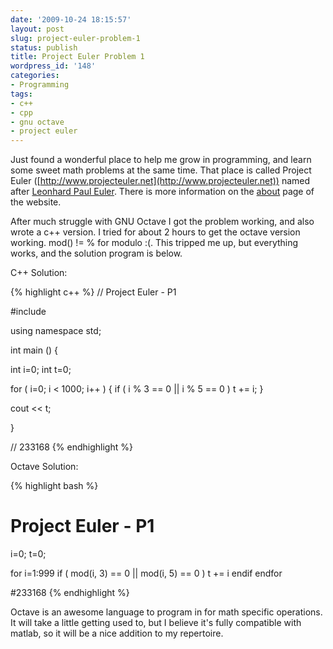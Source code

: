 ```yaml
---
date: '2009-10-24 18:15:57'
layout: post
slug: project-euler-problem-1
status: publish
title: Project Euler Problem 1
wordpress_id: '148'
categories:
- Programming
tags:
- c++
- cpp
- gnu octave
- project euler
---
```


Just found a wonderful place to help me grow in programming, and learn some sweet math problems at the same time. That place is called Project Euler ([http://www.projecteuler.net](http://www.projecteuler.net)) named after [Leonhard Paul Euler](http://en.wikipedia.org/wiki/Leonhard_Euler). There is more information on the [about](http://projecteuler.net/index.php?section=about) page of the website.

After much struggle with GNU Octave I got the problem working, and also wrote a c++ version. I tried for about 2 hours to get the octave version working. mod() != % for modulo :(. This tripped me up, but everything works, and the solution program is below.

C++ Solution:

{% highlight c++ %}
// Project Euler - P1

#include <iostream>

using namespace std;

int main () {

int i=0;
int t=0;

for ( i=0; i < 1000; i++ ) {
	if ( i % 3 == 0 || i % 5 == 0 )
		t += i;
}

cout << t;

}

// 233168
{% endhighlight %}

Octave Solution:

{% highlight bash %}
# Project Euler - P1

i=0;
t=0;

for i=1:999
	if ( mod(i, 3) == 0 || mod(i, 5) == 0 )
		t += i
	endif
endfor

#233168
{% endhighlight %}

Octave is an awesome language to program in for math specific operations. It will take a little getting used to, but I believe it's fully compatible with matlab, so it will be a nice addition to my repertoire.

